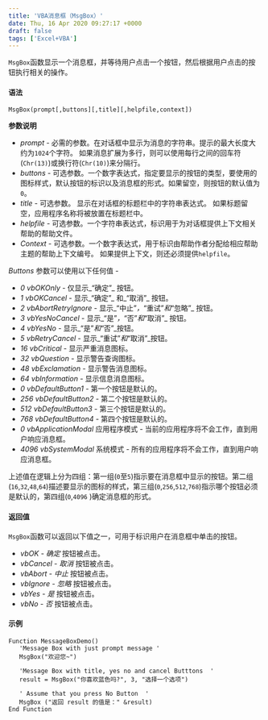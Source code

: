 ```yaml
---
title: 'VBA消息框（MsgBox）'
date: Thu, 16 Apr 2020 09:27:17 +0000
draft: false
tags: ['Excel+VBA']
---
```


`MsgBox`函数显示一个消息框，并等待用户点击一个按钮，然后根据用户点击的按钮执行相关的操作。

#### 语法

```
MsgBox(prompt[,buttons][,title][,helpfile,context])
```

**参数说明**

*   _prompt_ - 必需的参数。在对话框中显示为消息的字符串。提示的最大长度大约为`1024`个字符。 如果消息扩展为多行，则可以使用每行之间的回车符(`Chr(13)`)或换行符(`Chr(10)`)来分隔行。
*   _buttons_ - 可选参数。一个数字表达式，指定要显示的按钮的类型，要使用的图标样式，默认按钮的标识以及消息框的形式。如果留空，则按钮的默认值为`0`。
*   _title_ - 可选参数。 显示在对话框的标题栏中的字符串表达式。 如果标题留空，应用程序名称将被放置在标题栏中。
*   _helpfile_ - 可选参数。一个字符串表达式，标识用于为对话框提供上下文相关帮助的帮助文件。
*   _Context_ - 可选参数。一个数字表达式，用于标识由帮助作者分配给相应帮助主题的帮助上下文编号。 如果提供上下文，则还必须提供`helpfile`。

_Buttons_ 参数可以使用以下任何值 -

*   _0 vbOKOnly_ - 仅显示_“确定”_ 按钮。
*   _1 vbOKCancel_ - 显示_“确定”_ 和_“取消”_ 按钮。
*   _2 vbAbortRetryIgnore_ - 显示_“中止”_，_“重试”_和_“忽略”_ 按钮。
*   _3 vbYesNoCancel_ - 显示_“是”_，_“否”_和_“取消”_ 按钮。
*   _4 vbYesNo_ - 显示_“是”_和_“否”_按钮。
*   _5 vbRetryCancel_ - 显示_“重试”_和_“取消”_按钮。
*   _16 vbCritical_ - 显示严重消息图标。
*   _32 vbQuestion_ - 显示警告查询图标。
*   _48 vbExclamation_ - 显示警告消息图标。
*   _64 vbInformation_ - 显示信息消息图标。
*   _0 vbDefaultButton1_ - 第一个按钮是默认的。
*   _256 vbDefaultButton2_ - 第二个按钮是默认的。
*   _512 vbDefaultButton3_ - 第三个按钮是默认的。
*   _768 vbDefaultButton4_ - 第四个按钮是默认的。
*   _0 vbApplicationModal_ 应用程序模式 - 当前的应用程序将不会工作，直到用户响应消息框。
*   _4096 vbSystemModal_ 系统模式 - 所有的应用程序将不会工作，直到用户响应消息框。

上述值在逻辑上分为四组：第一组(`0`至`5`)指示要在消息框中显示的按钮。第二组(`16`,`32`,`48`,`64`)描述要显示的图标的样式，第三组(`0`,`256`,`512`,`768`)指示哪个按钮必须是默认的，第四组(`0`,`4096` )确定消息框的形式。

#### 返回值

`MsgBox`函数可以返回以下值之一，可用于标识用户在消息框中单击的按钮。

*   _vbOK_ - _确定_ 按钮被点击。
*   _vbCancel_ - _取消_ 按钮被点击。
*   _vbAbort_ - _中止_ 按钮被点击。
*   _vbIgnore_ - _忽略_ 按钮被点击。
*   _vbYes_ - _是_ 按钮被点击。
*   _vbNo_ - _否_ 按钮被点击。

#### 示例

```
Function MessageBoxDemo() 
   'Message Box with just prompt message '
   MsgBox("欢迎您~")     

   'Message Box with title, yes no and cancel Butttons  '
   result = MsgBox("你喜欢蓝色吗?", 3, "选择一个选项") 

   ' Assume that you press No Button  '
   MsgBox ("返回 result 的值是：" &result) 
End Function
```